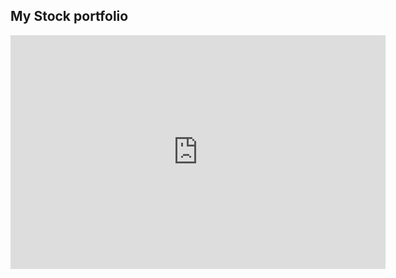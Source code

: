 ## My Stock portfolio

<iframe title="stock_tracking - Page 1" width="600" height="373.5" src="https://app.powerbi.com/view?r=eyJrIjoiOGUyMzg0OWUtOGQ3Yy00MDNmLWJkN2YtN2E1MTNiMmJlMjNkIiwidCI6Ijc2MDNjZDcxLTM1YzQtNGU4ZC1hMDkzLWRmNzJmNWIxNjE3MSIsImMiOjF9" frameborder="0" allowFullScreen="true"></iframe>



